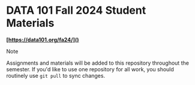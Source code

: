 # DATA 101 Fall 2024 Student Materials

**[https://data101.org/fa24/]()**

> [!NOTE]
> Assignments and materials will be added to this repository throughout the semester.
> If you'd like to use one repository for all work, you should routinely use `git pull` to sync changes.
